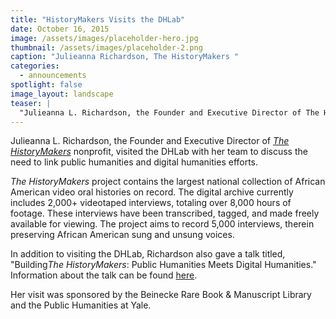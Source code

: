 ```yaml
---
title: "HistoryMakers Visits the DHLab"
date: October 16, 2015
image: /assets/images/placeholder-hero.jpg
thumbnail: /assets/images/placeholder-2.png
caption: "Julieanna Richardson, The HistoryMakers "
categories: 
  - announcements
spotlight: false 
image_layout: landscape
teaser: |
  "Julieanna L. Richardson, the Founder and Executive Director of The HistoryMakers nonprofit, visited the DHLab with her team to discuss the need to link public humanities and digital humanities..."
---
```


Julieanna L. Richardson, the Founder and Executive Director of <a href="http://www.thehistorymakers.com/" target="_blank"><em>The HistoryMakers</em></a> nonprofit, visited the DHLab with her team to discuss the need to link public humanities and digital humanities efforts.

<em>The HistoryMakers</em> project contains the largest national collection of African American video oral histories on record. The digital archive currently includes 2,000+ videotaped interviews, totaling over 8,000 hours of footage. These interviews have been transcribed, tagged, and made freely available for viewing. The project aims to record 5,000 interviews, therein preserving African American sung and unsung voices.
   
In addition to visiting the DHLab, Richardson also gave a talk titled, "Building<em>The HistoryMakers</em>: Public Humanities Meets Digital Humanities." Information about the talk can be found <a href="http://web.library.yale.edu/news/2015/10/1015-building-historymakers-public-humanities-meets-digital" target="_blank">here</a>.

Her visit was sponsored by the Beinecke Rare Book &amp; Manuscript Library and the Public Humanities at Yale.